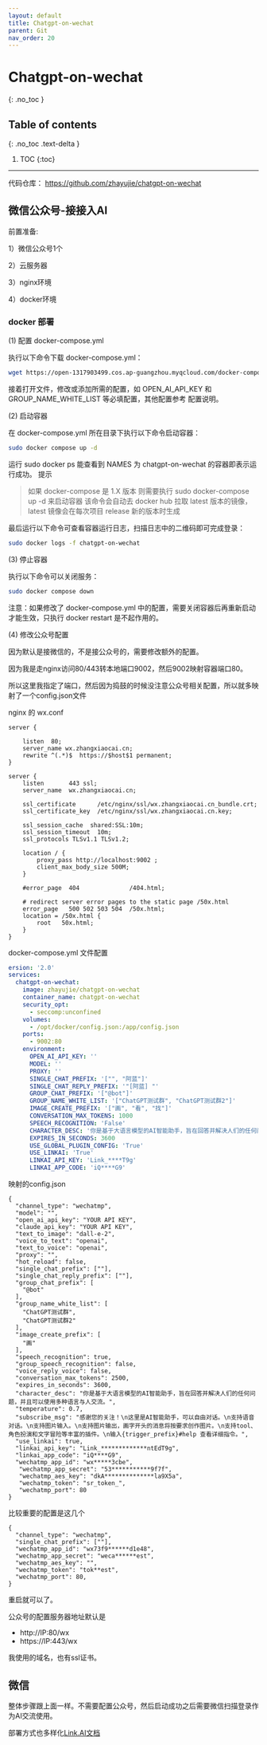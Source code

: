 ```yaml
---
layout: default
title: Chatgpt-on-wechat
parent: Git
nav_order: 20
---
```


# Chatgpt-on-wechat
{: .no_toc }

## Table of contents
{: .no_toc .text-delta }



1. TOC
{:toc}

---


代码仓库： https://github.com/zhayujie/chatgpt-on-wechat


## 微信公众号-接接入AI


前置准备:

1）微信公众号1个

2）云服务器

3）nginx环境

4）docker环境


### docker 部署

(1) 配置 docker-compose.yml

执行以下命令下载 docker-compose.yml：

```bash
wget https://open-1317903499.cos.ap-guangzhou.myqcloud.com/docker-compose.yml
```

接着打开文件，修改或添加所需的配置，如 OPEN_AI_API_KEY 和 GROUP_NAME_WHITE_LIST 等必填配置，其他配置参考 配置说明。

(2) 启动容器

在 docker-compose.yml 所在目录下执行以下命令启动容器：

```bash
sudo docker compose up -d
```
运行 sudo docker ps 能查看到 NAMES 为 chatgpt-on-wechat 的容器即表示运行成功。
提示

> 如果 docker-compose 是 1.X 版本 则需要执行 sudo docker-compose up -d 来启动容器
  该命令会自动去 docker hub 拉取 latest 版本的镜像，latest 镜像会在每次项目 release 新的版本时生成

最后运行以下命令可查看容器运行日志，扫描日志中的二维码即可完成登录：

```bash
sudo docker logs -f chatgpt-on-wechat
```
(3) 停止容器

执行以下命令可以关闭服务：
```bash
sudo docker compose down
```

注意：如果修改了 docker-compose.yml 中的配置，需要关闭容器后再重新启动才能生效，只执行 docker restart 是不起作用的。

(4) 修改公众号配置

因为默认是接微信的，不是接公众号的，需要修改额外的配置。

因为我是走nginx访问80/443转本地端口9002，然后9002映射容器端口80。

所以这里我指定了端口，然后因为捣鼓的时候没注意公众号相关配置，所以就多映射了一个config.json文件

nginx 的 wx.conf

```text
server {

    listen  80;
    server_name wx.zhangxiaocai.cn;
    rewrite ^(.*)$  https://$host$1 permanent;
}

server {
    listen       443 ssl;
    server_name  wx.zhangxiaocai.cn;

    ssl_certificate      /etc/nginx/ssl/wx.zhangxiaocai.cn_bundle.crt;
    ssl_certificate_key  /etc/nginx/ssl/wx.zhangxiaocai.cn.key;
    
    ssl_session_cache  shared:SSL:10m;
    ssl_session_timeout  10m;   
    ssl_protocols TLSv1.1 TLSv1.2;

    location / {
        proxy_pass http://localhost:9002 ;
	    client_max_body_size 500M;
    }

    #error_page  404              /404.html;

    # redirect server error pages to the static page /50x.html
    error_page   500 502 503 504  /50x.html;
    location = /50x.html {
        root   50x.html;
    }
}
```

docker-compose.yml 文件配置

```yaml
ersion: '2.0'
services:
  chatgpt-on-wechat:
    image: zhayujie/chatgpt-on-wechat
    container_name: chatgpt-on-wechat
    security_opt:
      - seccomp:unconfined
    volumes:
      - /opt/docker/config.json:/app/config.json
    ports:
      - 9002:80     
    environment:
      OPEN_AI_API_KEY: ''
      MODEL: ''
      PROXY: ''
      SINGLE_CHAT_PREFIX: '["", "阿蓝"]'
      SINGLE_CHAT_REPLY_PREFIX: '"[阿蓝] "'
      GROUP_CHAT_PREFIX: '["@bot"]'
      GROUP_NAME_WHITE_LIST: '["ChatGPT测试群", "ChatGPT测试群2"]'
      IMAGE_CREATE_PREFIX: '["画", "看", "找"]'
      CONVERSATION_MAX_TOKENS: 1000
      SPEECH_RECOGNITION: 'False'
      CHARACTER_DESC: '你是基于大语言模型的AI智能助手，旨在回答并解决人们的任何问题，并且可以使用多种语言与人交流。'
      EXPIRES_IN_SECONDS: 3600
      USE_GLOBAL_PLUGIN_CONFIG: 'True'
      USE_LINKAI: 'True'
      LINKAI_API_KEY: 'Link_****T9g'
      LINKAI_APP_CODE: 'iQ****G9'
```

映射的config.json

```text
{
  "channel_type": "wechatmp",
  "model": "",
  "open_ai_api_key": "YOUR API KEY",
  "claude_api_key": "YOUR API KEY",
  "text_to_image": "dall-e-2",
  "voice_to_text": "openai",
  "text_to_voice": "openai",
  "proxy": "",
  "hot_reload": false,
  "single_chat_prefix": [""],
  "single_chat_reply_prefix": [""],
  "group_chat_prefix": [
    "@bot"
  ],
  "group_name_white_list": [
    "ChatGPT测试群",
    "ChatGPT测试群2"
  ],
  "image_create_prefix": [
    "画"
  ],
  "speech_recognition": true,
  "group_speech_recognition": false,
  "voice_reply_voice": false,
  "conversation_max_tokens": 2500,
  "expires_in_seconds": 3600,
  "character_desc": "你是基于大语言模型的AI智能助手，旨在回答并解决人们的任何问题，并且可以使用多种语言与人交流。",
  "temperature": 0.7,
  "subscribe_msg": "感谢您的关注！\n这里是AI智能助手，可以自由对话。\n支持语音对话。\n支持图片输入。\n支持图片输出，画字开头的消息将按要求创作图片。\n支持tool、角色扮演和文字冒险等丰富的插件。\n输入{trigger_prefix}#help 查看详细指令。",
  "use_linkai": true,
  "linkai_api_key": "Link_*************ntEdT9g",
  "linkai_app_code": "iQ****G9",
  "wechatmp_app_id": "wx*****3cbe",
   "wechatmp_app_secret": "53***********9f7f",
   "wechatmp_aes_key": "dkA**************la9X5a",
   "wechatmp_token": "sr_token_",
   "wechatmp_port": 80
}
```

比较重要的配置是这几个

```text
{
  "channel_type": "wechatmp",    
  "single_chat_prefix": [""], 
  "wechatmp_app_id": "wx73f9******d1e48",     
  "wechatmp_app_secret": "weca******est",  
  "wechatmp_aes_key": "",
  "wechatmp_token": "tok**est",
  "wechatmp_port": 80,
}
```

重启就可以了。

公众号的配置服务器地址默认是 

- http://IP:80/wx
- https://IP:443/wx

我使用的域名，也有ssl证书。

## 微信

整体步骤跟上面一样。不需要配置公众号，然后启动成功之后需要微信扫描登录作为AI交流使用。

部署方式也多样化[Link.AI文档](https://docs.link-ai.tech/cow/quick-start)



